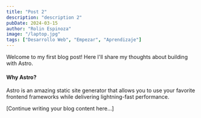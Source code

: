 ```yaml
---
title: "Post 2"
description: "description 2"
pubDate: 2024-03-15
author: "Rolin Espinoza"
image: "/laptop.jpg"
tags: ["Desarrollo Web", "Empezar", "Aprendizaje"]
---
```


Welcome to my first blog post! Here I'll share my thoughts about building with Astro.

#### Why Astro?

Astro is an amazing static site generator that allows you to use your favorite frontend frameworks while delivering lightning-fast performance.

[Continue writing your blog content here...]